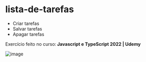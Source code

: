 # lista-de-tarefas

- Criar tarefas
- Salvar tarefas
- Apagar tarefas

Exercício feito no curso:<b> Javascript e TypeScript 2022 | Udemy</b>

![image](https://user-images.githubusercontent.com/86324962/177855807-183a0615-f0d1-44c1-b1bd-cb3f072b0dfd.png)


